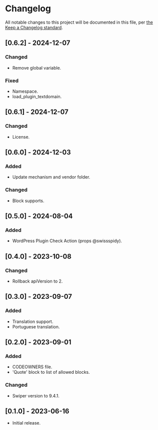 # Changelog

All notable changes to this project will be documented in this file, per [the Keep a Changelog standard](http://keepachangelog.com/).

## [0.6.2] - 2024-12-07

### Changed

- Remove global variable.

### Fixed

- Namespace.
- load_plugin_textdomain.

## [0.6.1] - 2024-12-07

### Changed

- License.

## [0.6.0] - 2024-12-03

### Added

- Update mechanism and vendor folder.

### Changed

- Block supports.

## [0.5.0] - 2024-08-04

### Added

- WordPress Plugin Check Action (props @swissspidy).

## [0.4.0] - 2023-10-08

### Changed

- Rollback apiVersion to 2.

## [0.3.0] - 2023-09-07

### Added

- Translation support.
- Portuguese translation.

## [0.2.0] - 2023-09-01

### Added

- CODEOWNERS file.
- 'Quote' block to list of allowed blocks.

### Changed

- Swiper version to 9.4.1.

## [0.1.0] - 2023-06-16
- Initial release.
